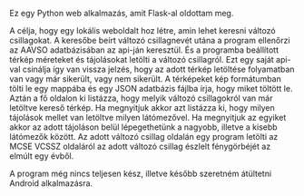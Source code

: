 Ez egy Python web alkalmazás, amit Flask-al oldottam meg.

A célja, hogy egy lokális weboldalt hoz létre, amin lehet keresni változó csillagokat.
A keresőbe beírt változó csillagnevét utána a program ellenőrzi az AAVSO adatbázisában az api-ján keresztül.
És a programba beállított térkép méreteket és tájolásokat letölti a változó csillagról.
Ezt egy saját api-val csinálja így van vissza jelzés, hogy az adott térkép letöltése folyamatban van vagy már sikerült, vagy nem sikerült.
A térképeket kép formátumban tölti le egy mappába és egy JSON adatbázis fájlba írja, hogy miket töltött le.
Aztán a fő oldalon ki listázza, hogy melyik változó csillagokról van már letöltve kereső térkép. Ha megnyitjuk akkor azt listázza ki, hogy milyen tájolások mellet van letöltve milyen látómezővel.
Ha megnyitjuk az egyiket akkor az adott tájoláson belül lépegethetünk a nagyobb, illetve a kisebb látómezők között.
Az adott változó csillag oldalán egy program letölti az MCSE VCSSZ oldaláról az adott változó csillag észlelt fénygörbéjét az elmúlt egy évből.

A program még nincs teljesen kész, illetve később szeretném átültetni Android alkalmazásra.
